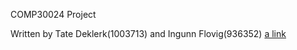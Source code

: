 COMP30024 Project

Written by Tate Deklerk(1003713) and Ingunn Flovig(936352)
[a link](https://github.com/user/repo/blob/branch/other_file.md)

